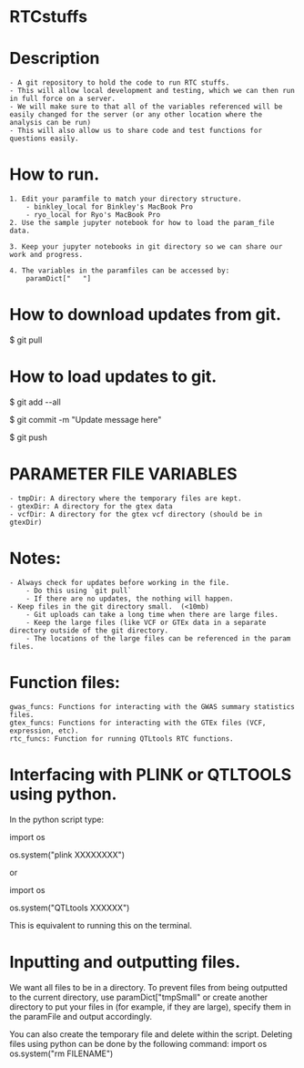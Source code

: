 # RTCstuffs

# Description
    - A git repository to hold the code to run RTC stuffs. 
    - This will allow local development and testing, which we can then run in full force on a server. 
    - We will make sure to that all of the variables referenced will be easily changed for the server (or any other location where the analysis can be run)
    - This will also allow us to share code and test functions for questions easily. 

# How to run. 
    1. Edit your paramfile to match your directory structure. 
        - binkley_local for Binkley's MacBook Pro
        - ryo_local for Ryo's MacBook Pro
    2. Use the sample jupyter notebook for how to load the param_file data. 

    3. Keep your jupyter notebooks in git directory so we can share our work and progress. 

    4. The variables in the paramfiles can be accessed by: 
        paramDict["   "]

# How to download updates from git. 
$  git pull

# How to load updates to git. 

$  git add --all

$  git commit -m "Update message here"

$  git push


# PARAMETER FILE VARIABLES
    - tmpDir: A directory where the temporary files are kept. 
    - gtexDir: A directory for the gtex data
    - vcfDir: A directory for the gtex vcf directory (should be in gtexDir)

# Notes: 
    - Always check for updates before working in the file.
        - Do this using `git pull`
        - If there are no updates, the nothing will happen. 
    - Keep files in the git directory small.  (<10mb)
        - Git uploads can take a long time when there are large files. 
        - Keep the large files (like VCF or GTEx data in a separate directory outside of the git directory. 
        - The locations of the large files can be referenced in the param files. 

# Function files:
    gwas_funcs: Functions for interacting with the GWAS summary statistics files. 
    gtex_funcs: Functions for interacting with the GTEx files (VCF, expression, etc). 
    rtc_funcs: Function for running QTLtools RTC functions. 


# Interfacing with PLINK or QTLTOOLS using python. 

In the python script type: 

import os

os.system("plink XXXXXXXX")

or 

import os

os.system("QTLtools XXXXXX")

This is equivalent to running this on the terminal.


# Inputting and outputting files. 

We want all files to be in a directory. 
To prevent files from being outputted to the current directory, use paramDict["tmpSmall" 
or 
create another directory to put your files in (for example, if they are large), specify them in the paramFile and output accordingly. 

You can also create the temporary file and delete within the script. 
Deleting files using python can be done by the following command: 
import os
os.system("rm FILENAME")

